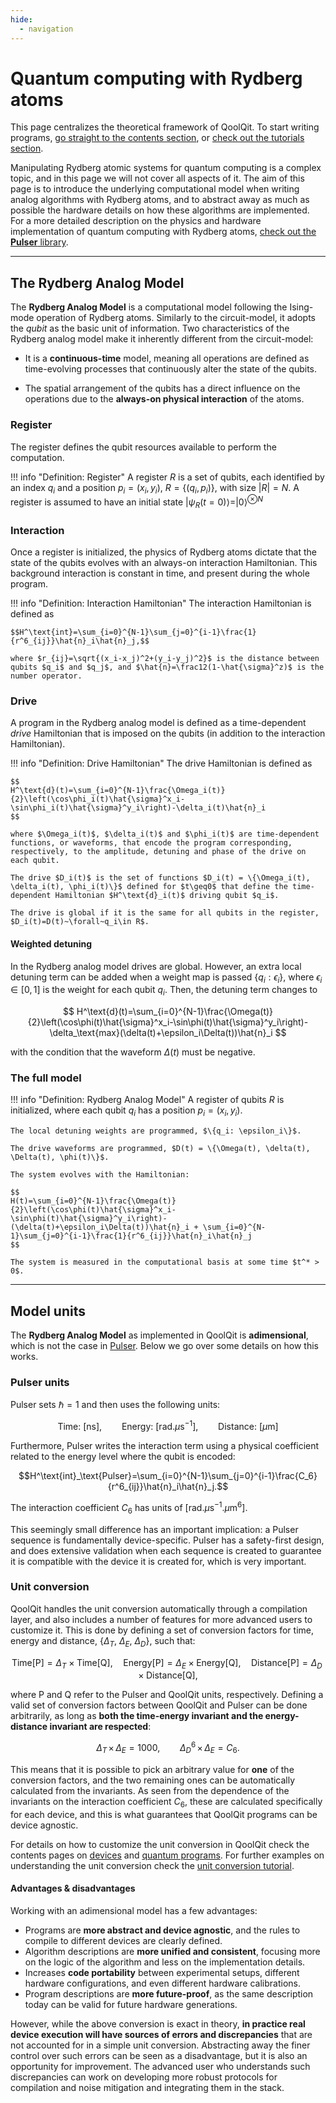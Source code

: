 ```yaml
---
hide:
  - navigation
---
```


# **Quantum computing with Rydberg atoms**

This page centralizes the theoretical framework of QoolQit. To start writing programs, [go straight to the contents section](../contents/graphs.md), or [check out the tutorials section](../tutorials/basic_qubo.md).

Manipulating Rydberg atomic systems for quantum computing is a complex topic, and in this page we will not cover all aspects of it. The aim of this page is to introduce the underlying computational model when writing analog algorithms with Rydberg atoms, and to abstract away as much as possible the hardware details on how these algorithms are implemented. For a more detailed description on the physics and hardware implementation of quantum computing with Rydberg atoms, [check out the **Pulser** library](https://pulser.readthedocs.io/en/stable/index.html).

---

## **The Rydberg Analog Model**

The **Rydberg Analog Model** is a computational model following the Ising-mode operation of Rydberg atoms. Similarly to the circuit-model, it adopts the *qubit* as the basic unit of information. Two characteristics of the Rydberg analog model make it inherently different from the circuit-model:

- It is a **continuous-time** model, meaning all operations are defined as time-evolving processes that continuously alter the state of the qubits.

- The spatial arrangement of the qubits has a direct influence on the operations due to the **always-on physical interaction** of the atoms.

### **Register**

The register defines the qubit resources available to perform the computation.

!!! info "Definition: Register"
    A register $R$ is a set of qubits, each identified by an index $q_i$ and a position $p_i = (x_i, y_i)$, $R=\{(q_i, p_i)\}$, with size $|R|=N$. A register is assumed to have an initial state $|\psi_R(t=0)\rangle = |0\rangle^{\otimes N}$

### **Interaction**

Once a register is initialized, the physics of Rydberg atoms dictate that the state of the qubits evolves with an always-on interaction Hamiltonian. This background interaction is constant in time, and present during the whole program.

!!! info "Definition: Interaction Hamiltonian"
    The interaction Hamiltonian is defined as

    $$H^\text{int}=\sum_{i=0}^{N-1}\sum_{j=0}^{i-1}\frac{1}{r^6_{ij}}\hat{n}_i\hat{n}_j,$$

    where $r_{ij}=\sqrt{(x_i-x_j)^2+(y_i-y_j)^2}$ is the distance between qubits $q_i$ and $q_j$, and $\hat{n}=\frac12(1-\hat{\sigma}^z)$ is the number operator.

### **Drive**

A program in the Rydberg analog model is defined as a time-dependent *drive* Hamiltonian that is imposed on the qubits (in addition to the interaction Hamiltonian).

!!! info "Definition: Drive Hamiltonian"
    The drive Hamiltonian is defined as

    $$
    H^\text{d}(t)=\sum_{i=0}^{N-1}\frac{\Omega_i(t)}{2}\left(\cos\phi_i(t)\hat{\sigma}^x_i-\sin\phi_i(t)\hat{\sigma}^y_i\right)-\delta_i(t)\hat{n}_i
    $$

    where $\Omega_i(t)$, $\delta_i(t)$ and $\phi_i(t)$ are time-dependent functions, or waveforms, that encode the program corresponding, respectively, to the amplitude, detuning and phase of the drive on each qubit.

    The drive $D_i(t)$ is the set of functions $D_i(t) = \{\Omega_i(t), \delta_i(t), \phi_i(t)\}$ defined for $t\geq0$ that define the time-dependent Hamiltonian $H^\text{d}_i(t)$ driving qubit $q_i$.

    The drive is global if it is the same for all qubits in the register, $D_i(t)=D(t)~\forall~q_i\in R$.

#### Weighted detuning

In the Rydberg analog model drives are global. However, an extra local detuning term can be added when a weight map is passed $\{q_i: \epsilon_i\}$, where $\epsilon_i\in[0, 1]$ is the weight for each qubit $q_i$. Then, the detuning term changes to

$$
H^\text{d}(t)=\sum_{i=0}^{N-1}\frac{\Omega(t)}{2}\left(\cos\phi(t)\hat{\sigma}^x_i-\sin\phi(t)\hat{\sigma}^y_i\right)-\delta_\text{max}(\delta(t)+\epsilon_i\Delta(t))\hat{n}_i
$$

with the condition that the waveform $\Delta(t)$ must be negative.

### **The full model**

!!! info "Definition: Rydberg Analog Model"
    A register of qubits $R$ is initialized, where each qubit $q_i$ has a position $p_i = (x_i, y_i)$.

    The local detuning weights are programmed, $\{q_i: \epsilon_i\}$.

    The drive waveforms are programmed, $D(t) = \{\Omega(t), \delta(t), \Delta(t), \phi(t)\}$.

    The system evolves with the Hamiltonian:

    $$
    H(t)=\sum_{i=0}^{N-1}\frac{\Omega(t)}{2}\left(\cos\phi(t)\hat{\sigma}^x_i-\sin\phi(t)\hat{\sigma}^y_i\right)-(\delta(t)+\epsilon_i\Delta(t))\hat{n}_i + \sum_{i=0}^{N-1}\sum_{j=0}^{i-1}\frac{1}{r^6_{ij}}\hat{n}_i\hat{n}_j
    $$

    The system is measured in the computational basis at some time $t^* > 0$.


---

## **Model units**

The **Rydberg Analog Model** as implemented in QoolQit is **adimensional**, which is not the case in [Pulser](https://pulser.readthedocs.io/en/stable/). Below we go over some details on how this works.

### Pulser units

Pulser sets $\hbar=1$ and then uses the following units:

$$\text{Time:}~[\text{ns}],\qquad\text{Energy:}~[\text{rad}.\mu\text{s}^{-1}],\qquad\text{Distance:}~[\mu\text{m}]$$

Furthermore, Pulser writes the interaction term using a physical coefficient related to the energy level where the qubit is encoded:

$$H^\text{int}_\text{Pulser}=\sum_{i=0}^{N-1}\sum_{j=0}^{i-1}\frac{C_6}{r^6_{ij}}\hat{n}_i\hat{n}_j.$$

The interaction coefficient $C_6$ has units of $[\text{rad}.\mu\text{s}^{-1}.\mu\text{m}^{6}].$

This seemingly small difference has an important implication: a Pulser sequence is fundamentally device-specific. Pulser has a safety-first design, and does extensive validation when each sequence is created to guarantee it is compatible with the device it is created for, which is very important.

### Unit conversion

QoolQit handles the unit conversion automatically through a compilation layer, and also includes a number of features for more advanced users to customize it. This is done by defining a set of conversion factors for time, energy and distance, $\{\Delta_T$, $\Delta_E$, $\Delta_D\}$, such that:

$$\text{Time[P]}=\Delta_T \times \text{Time[Q]},\quad\text{Energy[P]}=\Delta_E \times \text{Energy[Q]},\quad\text{Distance[P]}=\Delta_D \times \text{Distance[Q]},$$

where $\text{P}$ and $\text{Q}$ refer to the Pulser and QoolQit units, respectively. Defining a valid set of conversion factors between QoolQit and Pulser can be done arbitrarily, as long as **both the time-energy invariant and the energy-distance invariant are respected**:

$$\Delta_T\,\times\,\Delta_E = 1000,\qquad \Delta_D^6\,\times\,\Delta_E = C_6.$$

This means that it is possible to pick an arbitrary value for **one** of the conversion factors, and the two remaining ones can be automatically calculated from the invariants. As seen from the dependence of the invariants on the interaction coefficient $C_6$, these are calculated specifically for each device, and this is what guarantees that QoolQit programs can be device agnostic.

For details on how to customize the unit conversion in QoolQit check the contents pages on [devices](../contents/devices.md) and [quantum programs](../contents/programs.md). For further examples on understanding the unit conversion check the [unit conversion tutorial](../tutorials/unit_conversion.md).

#### Advantages & disadvantages

Working with an adimensional model has a few advantages:

- Programs are **more abstract and device agnostic**, and the rules to compile to different devices are clearly defined.
- Algorithm descriptions are **more unified and consistent**, focusing more on the logic of the algorithm and less on the implementation details.
- Increases **code portability** between experimental setups, different hardware configurations, and even different hardware calibrations.
- Program descriptions are **more future-proof**, as the same description today can be valid for future hardware generations.

However, while the above conversion is exact in theory, **in practice real device execution will have sources of errors and discrepancies** that are not accounted for in a simple unit conversion. Abstracting away the finer control over such errors can be seen as a disadvantage, but it is also an opportunity for improvement. The advanced user who understands such discrepancies can work on developing more robust protocols for compilation and noise mitigation and integrating them in the stack.
